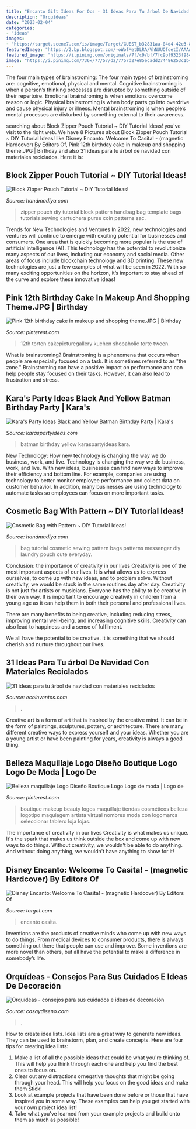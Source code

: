 ```yaml
---
title: "Encanto Gift Ideas For Ocs - 31 Ideas Para Tu árbol De Navidad Con Materiales Reciclados"
description: "Orquídeas"
date: "2023-02-04"
categories:
- "ideas"
images:
- "https://target.scene7.com/is/image/Target/GUEST_b32831aa-04d4-42e3-8cee-ed5dbbaa3175"
featuredImage: "https://2.bp.blogspot.com/-oWofMetDLRA/VhNUUOfdetI/AAAAAAAAors/l5Np4ss-NaI/s1600/002.jpg"
featured_image: "https://i.pinimg.com/originals/7f/c9/bf/7fc9bf9323f984a558736271bfeba6c0.jpg"
image: "https://i.pinimg.com/736x/77/57/d2/7757d27e85ecadd274486253c1b49b6d--cute-birthday-cakes-th-birthday.jpg"
---
```



The four main types of brainstroming:
The four main types of brainstroming are: cognitive, emotional, physical and mental. Cognitive brainstroming is when a person’s thinking processes are disrupted by something outside of their repertoire. Emotional brainstroming is when emotions overcome reason or logic. Physical brainstroming is when body parts go into overdrive and cause physical injury or illness. Mental brainstroming is when people’s mental processes are disturbed by something external to their awareness.

	

		
searching about Block Zipper Pouch Tutorial ~ DIY Tutorial Ideas! you've visit to the right web. We have 8 Pictures about Block Zipper Pouch Tutorial ~ DIY Tutorial Ideas! like Disney Encanto: Welcome To Casita! - (magnetic Hardcover) By Editors Of, Pink 12th birthday cake in makeup and shopping theme.JPG | Birthday and also 31 ideas para tu árbol de navidad con materiales reciclados. Here it is:
		
    
## Block Zipper Pouch Tutorial ~ DIY Tutorial Ideas!

<img loading=lazy src="http://1.bp.blogspot.com/-MXCG8pAnJ64/Vlll0KkvxII/AAAAAAAAvio/yaerD1DkqtU/s1600/003.jpg" onerror="this.onerror=null;this.src='https://tse1.mm.bing.net/th?id=OIP.utA0c-TKQnlLfgvM6zFfkAHaFs&amp;pid=15.1';" alt="Block Zipper Pouch Tutorial ~ DIY Tutorial Ideas!">

_Source: handmadiya.com_

>zipper pouch diy tutorial block pattern handbag bag template bags tutorials sewing cartuchera purse coin patterns sac. 

	

Trends for New Technologies and Ventures
In 2022, new technologies and ventures will continue to emerge with exciting potential for businesses and consumers. One area that is quickly becoming more popular is the use of artificial intelligence (AI). This technology has the potential to revolutionize many aspects of our lives, including our economy and social media. Other areas of focus include blockchain technology and 3D printing. These new technologies are just a few examples of what will be seen in 2022. With so many exciting opportunities on the horizon, it’s important to stay ahead of the curve and explore these innovative ideas!

    
## Pink 12th Birthday Cake In Makeup And Shopping Theme.JPG | Birthday

<img loading=lazy src="https://i.pinimg.com/736x/77/57/d2/7757d27e85ecadd274486253c1b49b6d--cute-birthday-cakes-th-birthday.jpg" onerror="this.onerror=null;this.src='https://tse1.mm.bing.net/th?id=OIP.V3r-nTTVLN72sq4TPWdIPQAAAA&amp;pid=15.1';" alt="Pink 12th birthday cake in makeup and shopping theme.JPG | Birthday">

_Source: pinterest.com_

>12th torten cakepicturegallery kuchen shopaholic torte tween. 

	

What is brainstroming?
Brainstroming is a phenomena that occurs when people are especially focused on a task. It is sometimes referred to as "the zone." Brainstroming can have a positive impact on performance and can help people stay focused on their tasks. However, it can also lead to frustration and stress.

    
## Kara&#039;s Party Ideas Black And Yellow Batman Birthday Party | Kara&#039;s

<img loading=lazy src="https://karaspartyideas.com/wp-content/uploads/2017/01/Batman-Birthday-Party-via-Karas-Party-Ideas-KarasPartyIdeas.com12.jpg" onerror="this.onerror=null;this.src='https://tse1.mm.bing.net/th?id=OIP.enzavYhwQ2MNWTlwmY45WwHaE8&amp;pid=15.1';" alt="Kara&#039;s Party Ideas Black and Yellow Batman Birthday Party | Kara&#039;s">

_Source: karaspartyideas.com_

>batman birthday yellow karaspartyideas kara. 

	

New Technology: How new technology is changing the way we do business, work, and live.
Technology is changing the way we do business, work, and live. With new ideas, businesses can find new ways to improve their efficiency and bottom line. For example, companies are using technology to better monitor employee performance and collect data on customer behavior. In addition, many businesses are using technology to automate tasks so employees can focus on more important tasks.

    
## Cosmetic Bag With Pattern ~ DIY Tutorial Ideas!

<img loading=lazy src="https://2.bp.blogspot.com/-oWofMetDLRA/VhNUUOfdetI/AAAAAAAAors/l5Np4ss-NaI/s1600/002.jpg" onerror="this.onerror=null;this.src='https://tse3.mm.bing.net/th?id=OIP.Zh0vYEon1e5vF6uVUHmGSQHaFV&amp;pid=15.1';" alt="Cosmetic Bag with Pattern ~ DIY Tutorial Ideas!">

_Source: handmadiya.com_

>bag tutorial cosmetic sewing pattern bags patterns messenger diy laundry pouch cute everyday. 

	

Conclusion: the importance of creativity in our lives
Creativity is one of the most important aspects of our lives. It is what allows us to express ourselves, to come up with new ideas, and to problem solve. Without creativity, we would be stuck in the same routines day after day.
Creativity is not just for artists or musicians. Everyone has the ability to be creative in their own way. It is important to encourage creativity in children from a young age as it can help them in both their personal and professional lives.

There are many benefits to being creative, including reducing stress, improving mental well-being, and increasing cognitive skills. Creativity can also lead to happiness and a sense of fulfilment.

We all have the potential to be creative. It is something that we should cherish and nurture throughout our lives.

    
## 31 Ideas Para Tu árbol De Navidad Con Materiales Reciclados

<img loading=lazy src="http://i2.wp.com/ecoinventos.com/wp-content/uploads/2013/12/arbol-de-navidad-con-carton.jpg?resize=700%2C495" onerror="this.onerror=null;this.src='https://tse2.mm.bing.net/th?id=OIP.rCHN5VIs4PWugq-RElYNDAHaFP&amp;pid=15.1';" alt="31 ideas para tu árbol de navidad con materiales reciclados">

_Source: ecoinventos.com_

>. 

	

Creative art is a form of art that is inspired by the creative mind. It can be in the form of paintings, sculptures, pottery, or architecture. There are many different creative ways to express yourself and your ideas. Whether you are a young artist or have been painting for years, creativity is always a good thing.

    
## Belleza Maquillaje Logo Diseño Boutique Logo Logo De Moda | Logo De

<img loading=lazy src="https://i.pinimg.com/originals/7f/c9/bf/7fc9bf9323f984a558736271bfeba6c0.jpg" onerror="this.onerror=null;this.src='https://tse1.mm.bing.net/th?id=OIP.AphPT0zoQAY0A-qU3SyhZQHaFn&amp;pid=15.1';" alt="Belleza maquillaje Logo Diseño Boutique Logo Logo de moda | Logo de">

_Source: pinterest.com_

>boutique makeup beauty logos maquillaje tiendas cosméticos belleza logotipo maquiagem artista virtual nombres moda con logomarca seleccionar tablero loja lojas. 

	

The importance of creativity in our lives
Creativity is what makes us unique. It's the spark that makes us think outside the box and come up with new ways to do things. Without creativity, we wouldn't be able to do anything. And without doing anything, we wouldn't have anything to show for it!

    
## Disney Encanto: Welcome To Casita! - (magnetic Hardcover) By Editors Of

<img loading=lazy src="https://target.scene7.com/is/image/Target/GUEST_b32831aa-04d4-42e3-8cee-ed5dbbaa3175" onerror="this.onerror=null;this.src='https://tse4.mm.bing.net/th?id=OIP.XcWrgPaQKqVlfKKye-gTGQAAAA&amp;pid=15.1';" alt="Disney Encanto: Welcome To Casita! - (magnetic Hardcover) By Editors Of">

_Source: target.com_

>encanto casita. 

	

Inventions are the products of creative minds who come up with new ways to do things. From medical devices to consumer products, there is always something out there that people can use and improve. Some inventions are more novel than others, but all have the potential to make a difference in somebody’s life.

    
## Orquídeas - Consejos Para Sus Cuidados E Ideas De Decoración

<img loading=lazy src="http://casaydiseno.com/wp-content/uploads/2017/03/orquideas-blancas-centro.jpg" onerror="this.onerror=null;this.src='https://tse3.mm.bing.net/th?id=OIP.GLn07I1Rt4HFlW6QUmbX1QHaHa&amp;pid=15.1';" alt="Orquídeas - consejos para sus cuidados e ideas de decoración">

_Source: casaydiseno.com_

>. 

	

How to create idea lists.
Idea lists are a great way to generate new ideas. They can be used to brainstorm, plan, and create concepts. Here are four tips for creating idea lists:
1. Make a list of all the possible ideas that could be what you're thinking of. This will help you think through each one and help you find the best ones to focus on.
2. Clear out any distractions ornegative thoughts that might be going through your head. This will help you focus on the good ideas and make them Stick!
3. Look at example projects that have been done before or those that have inspired you in some way. These examples can help you get started with your own project idea list!
4. Take what you've learned from your example projects and build onto them as much as possible!

